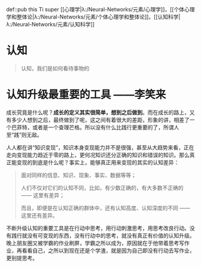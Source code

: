 def::pub this Ti super [[心理学|λ:/Neural-Networks/元素/心理学]]，[[个体心理学和整体论|λ:/Neural-Networks/元素/个体心理学和整体论]]，[[认知科学|λ:/Neural-Networks/元素/认知科学]]

# 认知

> 认知，我们是如何看待事物的

# 认知升级最重要的工具 ——李笑来

成长究竟是什么呢？**成长的定义其实很简单，想到之后做到**。而在成长的路上，又有多少人想到之后，最终做到了呢，这之间有着很大的差距，形象的讲，相差了一个巴菲特，或者是一个查理芒格。所以没有什么比践行更重要的了，所谓人至“践”则无敌。

人人都在讲“知识变现”，知识本身变现能力并不是很强，甚至从大趋势来看，正在走向变现能力趋近于零的路上，更何况知识还分正确的知识和错误的知识。那么真正能变现的到底是什么呢？事实上，能够真正用来变现的其实的认知差异：

> 面对同样的信息、知识、现象、事实、数据等等；
> 
> 人们不仅对它们的认知不同，比如，有少数正确的，有大多数不正确的 —— 这里有差异；
> 
> 而且，即便是在认知正确的群体中，还有认知高度、认知深度的不同 —— 这里还有差异。

不断升级认知的重要工具是在行动中思考，用行动刺激思考，用思考改良行动。没有践行就没有可变现的东西，没有行动中的思考，就没有真正有价值的认知升级。晚上朋友圈又被学霸的作业刷屏，学霸之所以成为，原因就在于他带着思考写作业，再看看自己，之所以到现在还是个学渣，就是因为自己即没有行动去写作业，更别提思考。